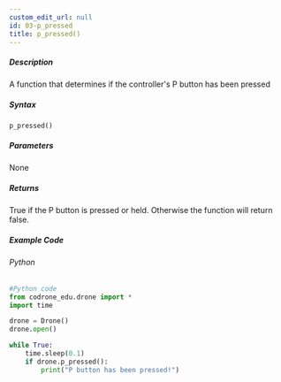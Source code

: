 ```yaml
---
custom_edit_url: null
id: 03-p_pressed
title: p_pressed()
---
```


##### Description

A function that determines if the controller's P button has been pressed

##### Syntax
```p_pressed()```


##### Parameters

None

##### Returns

True if the P button is pressed or held. Otherwise the function will return false.

##### Example Code
###### Python
```python
#Python code
from codrone_edu.drone import *
import time

drone = Drone()
drone.open()

while True:
    time.sleep(0.1)
    if drone.p_pressed():
        print("P button has been pressed!")

```